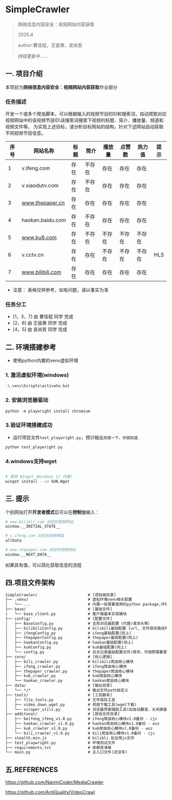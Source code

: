 
# SimpleCrawler

> 网络信息内容安全：视频网站内容获取
>
> 2025.4
>
> author:曹佳程，王骏箫，吴尚哲
>
> 持续更新中......

## 一. 项目介绍
本项目为**网络信息内容安全：视频网站内容获取**作业部分

### 任务描述

开发一个或多个爬虫脚本，可以根据输入的视频节目的ID和搜索词，自动爬取对应视频网站中的该视频节目ID\该搜索词搜索下视频的标题、简介、播放量、频道和视频文件等。
为实现上述目标，请分析目标网站的结构，针对下述网站自动获取不同视频节目信息。

| 序号 | 网站名称          | 标题   | 简介   | 播放量 | 点赞数 | 热力值 | 提示  |
|------|-------------------|--------|--------|--------|--------|--------|-------|
| 1    | v.ifeng.com       | 存在   | 不存在 | 存在   | 存在   | 存在   |       |
| 2    | v.xiaodutv.com    | 存在   | 不存在 | 存在   | 存在   | 存在   |       |
| 3    | www.thepaper.cn   | 存在   | 存在   | 存在   | 存在   | 存在   |       |
| 4    | haokan.baidu.com  | 存在   | 不存在 | 存在   | 存在   | 存在   |       |
| 5    | www.ku6.com       | 存在   | 不存在 | 不存在 | 不存在 | 不存在 |       |
| 6    | v.cctv.cn         | 存在   | 存在   | 不存在 | 不存在 | 不存在 | HLS   |
| 7    | www.bilibili.com  | 存在   | 存在   | 存在   | 存在   | 存在   |       |

- 注意： 表格仅供参考，如有问题，请以事实为准

### 任务分工

- [1，3，7] 由 曹佳程 同学 完成
- [2，6] 由 王骏箫 同学 完成
- [4，5] 由 吴尚哲 同学 完成

## 二. 环境搭建参考

- 使用python内置的venv虚拟环境

### 1. 激活虚拟环境(windows)

```powershell
.\.venv\Scripts\activate.bat
```

### 2. 安装浏览器驱动

```powershell
python -m playwright install chromium
```

### 3.验证环境搭建成功

- 运行项目文件`test_playwright.py`，预计输出`百度一下，你就知道`.

```powershell
python test_playwright.py
```

### 4.windows支持wget

```bash

# 使用 Winget（Windows 11 内置）
winget install --id GUN.Wget
```

## 三. 提示

个别网站打开**开发者模式**后可以在**控制台**输入：

``` bash
# www.bilibli.com 对应的视频网站
window.__INITIAL_STATE__

# v.ifeng.com 对应的视频网站
allData

# www.thepaper.com 对应的视频网站
window.__NEXT_DATA__
```

如果其有值，可以简化获取信息的流程

## 四.项目文件架构

``` txt
SimpleCrawler/                      # [项目根目录]
├── .venv/                          # 虚拟环境venv相关配置
│   └── ...                         # 内置一些需要使用的python package,环境启动见README.md
├── base/                           # [基础文件]
|   └── base_client.py              # 客户端基本实现模块
├── config/                         # [配置文件]
│   ├── BaseConfig.py               # 全局浏览器配置（代理/请求头等）
│   ├── bilibiliConfig.py           # bilibili基础配置 (url, 文件保存路径等)
│   ├── ifengConfig.py              # ifeng基础配置(同上)
│   ├── thepaperConfig.py           # thepaper基础配置(同上)
│   ├── haokanConfig.py             # haokan基础配置(同上)
│   ├── ku6Config.py                # ku6基础配置(同上)
│   └── config.py                   # 日志记录基础配置文件(简写，可按照需要更改)
├── core/                           # [核心逻辑]
│   ├── bili_crawler.py             # bilibili爬虫核心模块
│   ├── ifeng_crawler.py            # ifeng爬虫核心模块 
│   ├── thepaper_crawler.py         # thepaper爬虫核心模块
│   ├── ku6_crawler.py              # ku6爬虫核心模块
│   └── haokan_crawler.py           # haokan爬虫核心模块
├── data/                           # [输出目录]                
│   └── */*                         # 输出文件path自定义
├── tools/                          # [工具脚本]
│   ├── file_tools.py               # 文件保存工具
│   ├── video_down_wget.py          # 视频下载工具(wget下载)
│   └── scraper_utils.py            # 浏览器界面辅助工具(如自动翻滚，关闭弹窗等)
├── additonal/                      # [其他文件目录]
│   ├── beifeng_ifeng_v1.0.py       # ifeng爬虫核心模块v1.0备份 - cjc
│   ├── haokan_crawler_v1.0.py      # haokan爬虫核心模块v1.0备份 - wsz
│   ├── ku6_crawler_v1.0.py         # ku6爬虫核心模块v1.0备份 - wsz
│   └── bili_crawler_v1.0.py        # bili爬虫核心模块v1.0备份 - cjc
├── stealth.min.js                  # bilibli 反反爬js文件
├── test_playwright.py              # 环境测试文件
├── requirements.txt                # 依赖库清单
└── main.py                         # 主入口文件(还没写)
```

## 五.REFERENCES

https://github.com/NanmiCoder/MediaCrawler

https://github.com/AntiQuality/VideoCrawl

